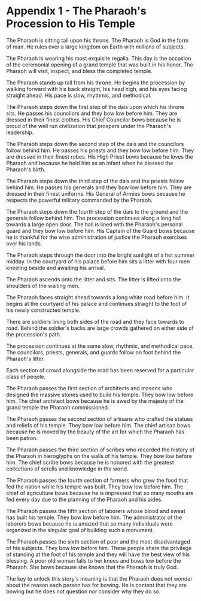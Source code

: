 # Appendix 1 - The Pharaoh's Procession to His Temple

The Pharaoh is sitting tall upon his throne. The Pharaoh is God in the form of man. He rules over a large kingdom on Earth with millions of subjects.

The Pharaoh is wearing his most exquisite regalia. This day is the occasion of the ceremonial opening of a grand temple that was built in his honor. The Pharaoh will visit, inspect, and bless the completed temple.

The Pharaoh stands up tall from his throne. He begins the procession by walking forward with his back straight, his head high, and his eyes facing straight ahead. His pace is slow, rhythmic, and methodical.

The Pharaoh steps down the first step of the dais upon which his throne sits. He passes his councilors and they bow low before him. They are dressed in their finest clothes. His Chief Councilor bows because he is proud of the well run civilization that prospers under the Pharaoh's leadership.

The Pharaoh steps down the second step of the dais and the councilors follow behind him. He passes his priests and they bow low before him. They are dressed in their finest robes. His High Priest bows because he loves the Pharaoh and because he held him as an infant when he blessed the Pharaoh's birth.

The Pharaoh steps down the third step of the dais and the priests follow behind him. He passes his generals and they bow low before him. They are dressed in their finest uniforms. His General of Armies bows because he respects the powerful military commanded by the Pharaoh.

The Pharaoh steps down the fourth step of the dais to the ground and the generals follow behind him. The procession continues along a long hall towards a large open door. The hall is lined with the Pharaoh's personal guard and they bow low before him. His Captain of the Guard bows because he is thankful for the wise administration of justice the Pharaoh exercises over his lands.

The Pharaoh steps through the door into the bright sunlight of a hot summer midday. In the courtyard of his palace before him sits a litter with four men kneeling beside and awaiting his arrival.

The Pharaoh ascends onto the litter and sits. The litter is lifted onto the shoulders of the waiting men.

The Pharaoh faces straight ahead towards a long white road before him. It begins at the courtyard of his palace and continues straight to the foot of his newly constructed temple. 

There are soldiers lining both sides of the road and they face towards to road. Behind the soldier's backs are large crowds gathered on either side of the procession's path.

The procession continues at the same slow, rhythmic, and methodical pace. The councilors, priests, generals, and guards follow on foot behind the Pharaoh's litter.

Each section of crowd alongside the road has been reserved for a particular class of people.

The Pharaoh passes the first section of architects and masons who designed the massive stones used to build his temple. They bow low before him. The chief architect bows because he is awed by the majesty of the grand temple the Pharaoh commissioned.

The Pharaoh passes the second section of artisans who crafted the statues and reliefs of his temple. They bow low before him. The chief artisan bows because he is moved by the beauty of the art for which the Pharaoh has been patron.

The Pharaoh passes the third section of scribes who recorded the history of the Pharaoh in hieroglyphs on the walls of his temple. They bow low before him. The chief scribe bows because he is honored with the greatest collections of scrolls and knowledge in the world.

The Pharaoh passes the fourth section of farmers who grew the food that fed the nation while his temple was built. They bow low before him. The chief of agriculture bows because he is impressed that so many mouths are fed every day due to the planning of the Pharaoh and his aides.

The Pharaoh passes the fifth section of laborers whose blood and sweat has built his temple. They bow low before him. The administrator of the laborers bows because he is amazed that so many individuals were organized in the singular goal of building such a monument.

The Pharaoh passes the sixth section of poor and the most disadvantaged of his subjects. They bow low before him. These people share the privilege of standing at the foot of his temple and they will have the best view of his blessing. A poor old woman falls to her knees and bows low before the Pharaoh. She bows because she knows that the Pharaoh is truly God.

The key to unlock this story's meaning is that the Pharaoh does not wonder about the reason each person has for bowing. He is content that they are bowing but he does not question nor consider why they do so. 
